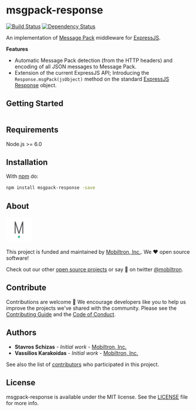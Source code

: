 # msgpack-response
[![Build Status](https://travis-ci.org/MobiltronInc/msgpack-response.svg?branch=master)](https://travis-ci.org/MobiltronInc/msgpack-response)
[![Dependency Status](https://david-dm.org/imobiltroninc/msgpack-response.svg)](https://github.com/MobiltronInc/msgpack-response)

An implementation of [Message Pack](http://msgpack.org/) middleware for [ExpressJS](https://expressjs.com/).

__Features__
* Automatic Message Pack detection (from the HTTP headers) and encoding of all JSON messages to Message Pack.
* Extension of the current ExpressJS API; Introducing the `Response.msgPack(jsObject)` method on the standard [ExpressJS Response](https://expressjs.com/en/4x/api.html#res) object.

## Getting Started

```javascript

```

## Requirements
Node.js >= 6.0

## Installation

With [npm](https://www.npmjs.com/) do:

```bash
npm install msgpack-response -save
```

## About

<img src="https://github.com/mobiltroninc/Foundation/blob/master/ASSETS/mobiltron_square.png?raw=true" width="70" />

This project is funded and maintained by [Mobiltron, Inc.](http://mobiltron.com). We :heart: open source software!

Check out our other [open source projects](https://github.com/mobiltroninc/) or say :wave: on twitter [@mobiltron](https://twitter.com/mobiltron).

## Contribute

Contributions are welcome :metal: We encourage developers like you to help us improve the projects we've shared with the community. Please see the [Contributing Guide](https://github.com/mobiltroninc/Foundation/blob/master/CONTRIBUTING.md) and the [Code of Conduct](https://github.com/mobiltroninc/Foundation/blob/master/CONDUCT.md).

## Authors

* **Stavros Schizas** - *Initial work* - [Mobiltron, Inc.](http://mobiltron.com)
* **Vassilios Karakoidas** - *Initial work* - [Mobiltron, Inc.](http://mobiltron.com)

See also the list of [contributors](https://github.com/MobiltronInc/msgpack-response/contributors) who participated in this project.

## License

msgpack-response is available under the MIT license. See the [LICENSE](LICENSE.md) file for more info.

